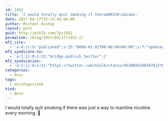 ```yaml
---
id: 1452
title: 'I would totally quit smoking if there&#8230;&diams;'
date: 2017-04-17T15:14:44-04:00
author: Michael Bishop
layout: post
guid: http://miklb.com/?p=1452
permalink: /blog/2017/04/17/1452-2/
mf2_cite:
  - 'a:4:{s:9:"published";s:25:"0000-01-01T00:00:00+00:00";s:7:"updated";s:25:"0000-01-01T00:00:00+00:00";s:8:"category";a:1:{i:0;s:0:"";}s:6:"author";a:0:{}}'
mf2_syndicate-to:
  - 'a:1:{i:0;s:22:"bridgy-publish_twitter";}'
mf2_syndication:
  - 'a:1:{i:0;s:51:"https://twitter.com/miklb/status/853989534039781376";}'
categories:
  - misc
tags:
  - Uncategorized
kind:
  - Note
---
```

I would totally quit smoking if there was just a way to mainline nicotine every morning. 🚬
